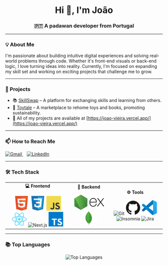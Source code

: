 <h1 align="center">Hi 👋, I'm João</h1>
<h3 align="center">🇵🇹 A padawan developer from Portugal</h3>

---

### 💡 About Me

I'm passionate about building intuitive digital experiences and solving real-world problems through code. Whether it's front-end visuals or back-end logic, I love turning ideas into reality. Currently, I'm focused on expanding my skill set and working on exciting projects that challenge me to grow.

---

### 🔭  Projects

- 📚 [SkillSwap](https://github.com/joaovieira77/FinalProjectB4F) – A platform for exchanging skills and learning from others.
- 🧸 [Toytale](https://github.com/joaovieira77/toytale) – A marketplace to rehome toys and books, promoting sustainability.
- 🚀 All of my projects are available at [https://joao-vieira.vercel.app/](https://joao-vieira.vercel.app/)

---

### 📫 How to Reach Me

<p align="left">
  <a href="mailto:joao7vieira@gmail.com" target="_blank" rel="noopener noreferrer">
    <img src="https://www.svgrepo.com/show/303161/gmail-icon-logo.svg" alt="Gmail" width="40" height="40"/>
  </a>
  &nbsp;&nbsp; 
  <a href="https://linkedin.com/in/joaovieira01/" target="_blank" rel="noopener noreferrer">
    <img src="https://raw.githubusercontent.com/rahuldkjain/github-profile-readme-generator/master/src/images/icons/Social/linked-in-alt.svg" alt="LinkedIn" width="40" height="40"/>
  </a>
</p>


---

### 🛠️ Tech Stack

<table align="center">
  <tr>
    <td align="center">
      <strong>💻 Frontend</strong><br/><br/>
      <img src="https://raw.githubusercontent.com/devicons/devicon/master/icons/html5/html5-original.svg" alt="HTML" width="48" height="48"/>
      <img src="https://raw.githubusercontent.com/devicons/devicon/master/icons/css3/css3-original.svg" alt="CSS" width="48" height="48"/>
      <img src="https://raw.githubusercontent.com/devicons/devicon/master/icons/javascript/javascript-original.svg" alt="JavaScript" width="48" height="48"/>
      <img src="https://raw.githubusercontent.com/devicons/devicon/master/icons/react/react-original.svg" alt="React" width="48" height="48"/>
      <img src="https://cdn.worldvectorlogo.com/logos/nextjs-2.svg" alt="Next.js" width="48" height="48"/>
      <img src="https://raw.githubusercontent.com/devicons/devicon/master/icons/typescript/typescript-original.svg" alt="TypeScript" width="48" height="48"/>
    </td>

   <td align="center">
      <strong>🧠 Backend</strong><br/><br/>
      <img src="https://raw.githubusercontent.com/devicons/devicon/master/icons/nodejs/nodejs-original.svg" alt="Node.js" width="48" height="48"/>
      <img src="https://raw.githubusercontent.com/devicons/devicon/master/icons/express/express-original.svg" alt="Express.js" width="48" height="48"/>
      <img src="https://raw.githubusercontent.com/devicons/devicon/master/icons/mongodb/mongodb-original.svg" alt="MongoDB" width="48" height="48"/> 
    </td>

  <td align="center">
      <strong>⚙️ Tools</strong><br/><br/>
      <img src="https://www.vectorlogo.zone/logos/git-scm/git-scm-icon.svg" alt="Git" width="48" height="48"/>
      <img src="https://raw.githubusercontent.com/devicons/devicon/master/icons/github/github-original.svg" alt="GitHub" width="48" height="48"/>
      <img src="https://raw.githubusercontent.com/devicons/devicon/master/icons/vscode/vscode-original.svg" alt="VS Code" width="48" height="48"/>
      <img src="https://www.svgrepo.com/show/353904/insomnia.svg" alt="Insomnia" width="48" height="48"/>
      <img src="https://cdn.worldvectorlogo.com/logos/jira-1.svg" alt="Jira" width="48" height="48"/>
    </td>
  </tr>
</table>

---


### 📚 Top Languages

<p align="center">
  <img src="https://github-readme-stats.vercel.app/api/top-langs?username=joaovieira77&show_icons=true&locale=en&layout=compact" alt="Top Languages" />
</p>



